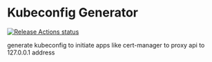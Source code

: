 # Kubeconfig Generator

[![Release Actions status](https://github.com/nishantapatil3/kubeconfigGenerator/workflows/Release/badge.svg)](https://github.com/nishantapatil3/kubeconfigGenerator/actions)

generate kubeconfig to initiate apps like cert-manager to proxy api to 127.0.0.1 address
